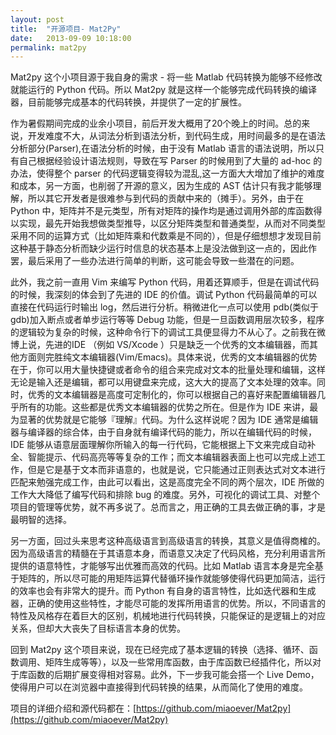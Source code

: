 ```yaml
---
layout: post
title:  "开源项目- Mat2Py"
date:   2013-09-09 10:18:00
permalink: mat2py
---
```


Mat2py 这个小项目源于我自身的需求 - 将一些 Matlab 代码转换为能够不经修改就能运行的 Python 代码。所以 Mat2py 就是这样一个能够完成代码转换的编译器，目前能够完成基本的代码转换，并提供了一定的扩展性。

作为暑假期间完成的业余小项目，前后开发大概用了20个晚上的时间。总的来说，开发难度不大，从词法分析到语法分析，到代码生成，用时间最多的是在语法分析部分(Parser),在语法分析的时候，由于没有 Matlab 语言的语法说明，所以只有自己根据经验设计语法规则，导致在写 Parser 的时候用到了大量的 ad-hoc 的办法，使得整个 parser 的代码逻辑变得较为混乱,这一方面大大增加了维护的难度和成本，另一方面，也削弱了开源的意义，因为生成的 AST 估计只有我才能够理解，所以其它开发者是很难参与到代码的贡献中来的（摊手）。另外，由于在 Python 中，矩阵并不是元类型，所有对矩阵的操作均是通过调用外部的库函数得以实现，最先开始我想做类型推导，以区分矩阵类型和普通类型，从而对不同类型采用不同的运算方式（比如矩阵乘和代数乘是不同的），但是仔细想想才发现目前这种基于静态分析而缺少运行时信息的状态基本上是没法做到这一点的，因此作罢，最后采用了一些办法进行简单的判断，这可能会导致一些潜在的问题。

此外，我之前一直用 Vim 来编写 Python 代码，用着还算顺手，但是在调试代码的时候，我深刻的体会到了先进的 IDE 的价值。调试 Python 代码最简单的可以直接在代码运行时输出 log，然后进行分析。稍微进化一点可以使用 pdb(类似于 gdb)加入断点或者单步运行等等 Debug 功能，但是一旦函数调用层次较多，程序的逻辑较为复杂的时候，这种命令行下的调试工具便显得力不从心了。之前我在微博上说，先进的IDE （例如 VS/Xcode ）只是缺乏一个优秀的文本编辑器，而其他方面则完胜纯文本编辑器(Vim/Emacs)。具体来说，优秀的文本编辑器的优势在于，你可以用大量快捷键或者命令的组合来完成对文本的批量处理和编辑，这样无论是输入还是编辑，都可以用键盘来完成，这大大的提高了文本处理的效率。同时，优秀的文本编辑器是高度可定制化的，你可以根据自己的喜好来配置编辑器几乎所有的功能。这些都是优秀文本编辑器的优势之所在。但是作为 IDE 来讲，最为显著的优势就是它能够『理解』代码。为什么这样说呢？因为 IDE 通常是编辑器与编译器的综合体，由于自身就有编译代码的能力，所以在编辑代码的时候，IDE 能够从语意层面理解你所输入的每一行代码，它能根据上下文来完成自动补全、智能提示、代码高亮等等复杂的工作；而文本编辑器表面上也可以完成上述工作，但是它是基于文本而非语意的，也就是说，它只能通过正则表达式对文本进行匹配来勉强完成工作，由此可以看出，这是高度完全不同的两个层次，IDE 所做的工作大大降低了编写代码和排除 bug 的难度。另外，可视化的调试工具、对整个项目的管理等优势，就不再多说了。总而言之，用正确的工具去做正确的事，才是最明智的选择。

另一方面，回过头来思考这种高级语言到高级语言的转换，其意义是值得商榷的。因为高级语言的精髓在于其语意本身，而语意又决定了代码风格，充分利用语言所提供的语意特性，才能够写出优雅而高效的代码。比如 Matlab 语言本身是完全基于矩阵的，所以尽可能的用矩阵运算代替循环操作就能够使得代码更加简洁，运行的效率也会有非常大的提升。而 Python 有自身的语言特性，比如迭代器和生成器，正确的使用这些特性，才能尽可能的发挥所用语言的优势。所以，不同语言的特性及风格存在着巨大的区别，机械地进行代码转换，只能保证的是逻辑上的对应关系，但却大大丧失了目标语言本身的优势。

回到 Mat2py 这个项目来说，现在已经完成了基本逻辑的转换（选择、循环、函数调用、矩阵生成等等），以及一些常用库函数，由于库函数已经插件化，所以对于库函数的后期扩展变得相对容易。此外，下一步我可能会搭一个 Live Demo，使得用户可以在浏览器中直接得到代码转换的结果，从而简化了使用的难度。

项目的详细介绍和源代码都在：[https://github.com/miaoever/Mat2py](https://github.com/miaoever/Mat2py)